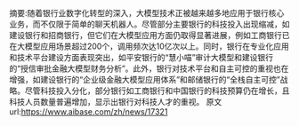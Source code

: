 摘要:随着银行业数字化转型的深入，大模型技术正被越来越多地应用于银行核心业务，而不仅限于简单的聊天机器人。尽管部分主要银行的科技投入出现缩减，如建设银行和招商银行，但它们在大模型应用方面仍取得显著进展，例如工商银行已在大模型应用场景超过200个，调用频次达10亿次以上。同时，银行在专业化应用和技术平台建设方面表现突出，如平安银行的“慧小喵”审计大模型和建设银行的“授信审批金融大模型财务分析”。此外，银行对技术平台和自主可控的重视也在增强，如建设银行的“企业级金融大模型应用体系”和邮储银行的“全栈自主可控”战略。尽管科技投入分化，部分银行如工商银行和中国银行的科技预算仍在增长，且科技人员数量普遍增加，显示出银行对科技人才的重视。
原文url:https://www.aibase.com/zh/news/17321
